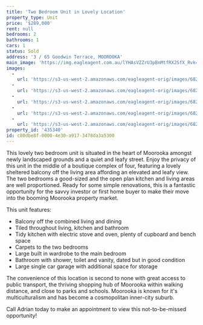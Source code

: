 ```yaml
---
title: 'Two Bedroom Unit in Lovely Location'
property_type: Unit
price: '$289,000'
rent: null
bedrooms: 2
bathrooms: 1
cars: 1
status: Sold
address: '3 / 65 Goodwin Terrace, MOOROOKA'
main_image: 'https://img.eagleagent.com.au/lYHAsVZZrU3pBnMtfRX2SfX_Rvk=/1280x854/smart/https://s3-us-west-2.amazonaws.com/eagleagent-orig/images/6823381/120760481-image-M.jpg'
images:
  -
    url: 'https://s3-us-west-2.amazonaws.com/eagleagent-orig/images/6823385/120760481-image-D.jpg'
  -
    url: 'https://s3-us-west-2.amazonaws.com/eagleagent-orig/images/6823384/120760481-image-C.jpg'
  -
    url: 'https://s3-us-west-2.amazonaws.com/eagleagent-orig/images/6823383/120760481-image-B.jpg'
  -
    url: 'https://s3-us-west-2.amazonaws.com/eagleagent-orig/images/6823382/120760481-image-A.jpg'
  -
    url: 'https://s3-us-west-2.amazonaws.com/eagleagent-orig/images/6823381/120760481-image-M.jpg'
property_id: '435340'
id: c80dbe8f-0000-4e30-a917-3478da3a5300
---
```

This lovely two bedroom unit is situated in the heart of Moorooka amongst newly landscaped grounds and a quiet and leafy street. Enjoy the privacy of this unit in the middle of a boutique complex of four, featuring a lovely sheltered balcony off the living area affording an elevated and leafy view. The two bedrooms a good-sized and the open plan kitchen and living areas are well proportioned. Ready for some simple renovations, this is a fantastic opportunity for the savvy investor or first home buyer to make their move into the booming Moorooka property market.

This unit features:

*  Balcony off the combined living and dining
*  Tiled throughout living, kitchen and bathroom
*  Tidy kitchen with electric stove and oven, plenty of cupboard and bench space
*  Carpets to the two bedrooms
*  Large built in wardrobe to the main bedroom
*  Bathroom with shower, toilet and vanity, dated but in good condition
*  Large single car garage with additional space for storage

The convenience of this location is second to none with great access to public transport, the thriving shopping hub of Moorooka within walking distance, and close to parks and schools. Moorooka is known for it's multiculturalism and has become a cosmopolitan inner-city suburb.

Call Adrian today to make an appointment to view this not-to-be-missed opportunity!